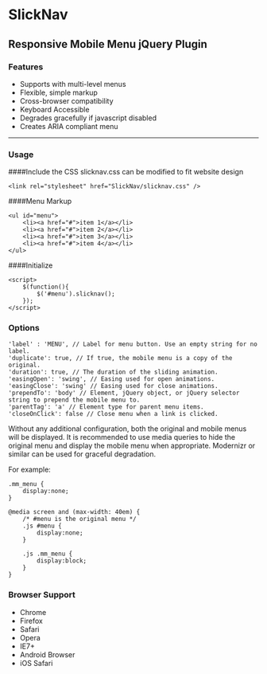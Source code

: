 # SlickNav
## Responsive Mobile Menu jQuery Plugin



### Features
* Supports with multi-level menus
* Flexible, simple markup
* Cross-browser compatibility
* Keyboard Accessible
* Degrades gracefully if javascript disabled
* Creates ARIA compliant menu

* * *
### Usage

####Include the CSS
slicknav.css can be modified to fit website design

    <link rel="stylesheet" href="SlickNav/slicknav.css" />

####Menu Markup

    <ul id="menu">
        <li><a href="#">item 1</a></li>
    	<li><a href="#">item 2</a></li>
    	<li><a href="#">item 3</a></li>
    	<li><a href="#">item 4</a></li>
    </ul>
####Initialize

	<script>
		$(function(){
			$('#menu').slicknav();
		});
	</script>	

### Options
	'label' : 'MENU', // Label for menu button. Use an empty string for no label.
	'duplicate': true, // If true, the mobile menu is a copy of the original.
	'duration': true, // The duration of the sliding animation.
	'easingOpen': 'swing', // Easing used for open animations.
	'easingClose': 'swing' // Easing used for close animations.
	'prependTo': 'body' // Element, jQuery object, or jQuery selector string to prepend the mobile menu to.
	'parentTag': 'a' // Element type for parent menu items.
	'closeOnClick': false // Close menu when a link is clicked.
    
Without any additional configuration, both the original and mobile menus will be displayed. It is recommended to use media queries to hide the original menu and display the mobile menu when appropriate. Modernizr or similar can be used for graceful degradation.

For example:

    .mm_menu {
        display:none;
    }
    
    @media screen and (max-width: 40em) {
    	/* #menu is the original menu */
    	.js #menu {
    		display:none;
    	}
    	
    	.js .mm_menu {
    		display:block;
    	}
    }
	
### Browser Support
* Chrome
* Firefox
* Safari
* Opera
* IE7+
* Android Browser
* iOS Safari